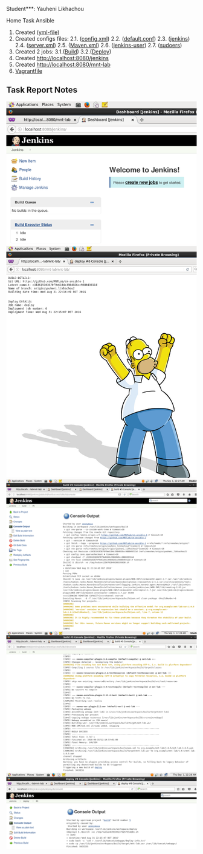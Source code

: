 Student***: Yauheni Likhachou

Home Task Ansible

1. Created ([yml-file](ansible/provision.yml))
2. Created configs files:
   2.1. ([config.xml](ansible/configs/config.xml ))
   2.2. ([default.conf](ansible/configs/default.conf))
   2.3. ([jenkins](ansible/configs/jenkins))
   2.4. ([server.xml](ansible/configs/server.xml))
   2.5. ([Maven.xml](ansible/configs/hudson.tasks.Maven.xml))
   2.6. ([jenkins-user](ansible/configs/jenkins-user))
   2.7. ([sudoers](ansible/configs/sudoers))
3. Created 2 jobs:
   3.1.([Build](ansible/configs/jobs/build/config.xml))
   3.2.([Deploy](ansible/configs/jobs/deploy/config.xml))
4. Created [http://localhost:8080/jenkins](resources/Screenshot.png)
5. Created [http://localhost:8080/mnt-lab](resources/Screenshot-1.png)
6. [Vagrantfile](vagrant/Vagrantfile)


## Task Report Notes

![](/sources/Screenshot.png)
![](/sources/Screenshot-1.png)
![](/sources/Screenshot-2.png)
![](/sources/Screenshot-3.png)
![](/sources/Screenshot-4.png)


